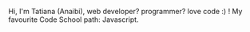 Hi, I'm Tatiana (Anaibi), web developer? programmer? love code :) !
My favourite Code School path: Javascript.